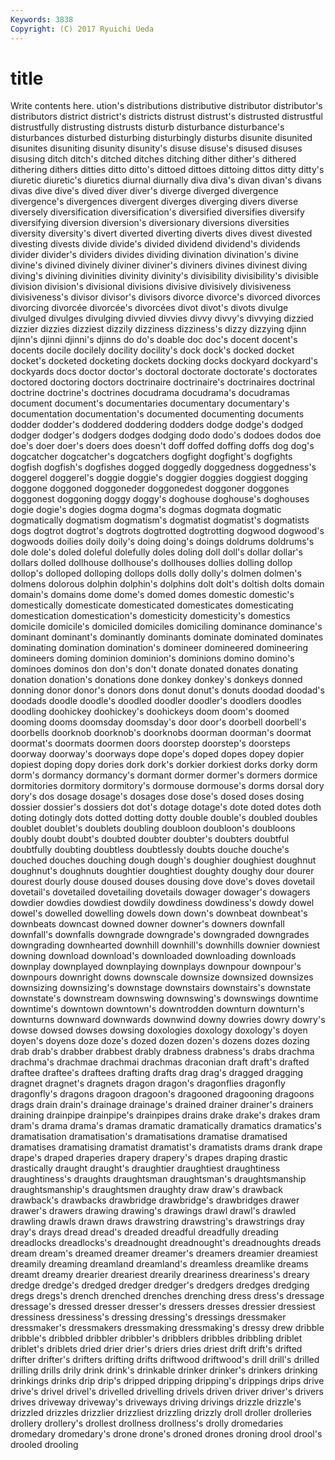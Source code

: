 ```yaml
---
Keywords: 3838 
Copyright: (C) 2017 Ryuichi Ueda
---
```


# title

Write contents here.
ution's distributions
distributive distributor distributor's distributors district district's districts distrust distrust's distrusted
distrustful distrustfully distrusting distrusts disturb disturbance disturbance's disturbances disturbed disturbing
disturbingly disturbs disunite disunited disunites disuniting disunity disunity's disuse disuse's
disused disuses disusing ditch ditch's ditched ditches ditching dither dither's
dithered dithering dithers ditties ditto ditto's dittoed dittoes dittoing dittos
ditty ditty's diuretic diuretic's diuretics diurnal diurnally diva diva's divan
divan's divans divas dive dive's dived diver diver's diverge diverged
divergence divergence's divergences divergent diverges diverging divers diverse diversely diversification
diversification's diversified diversifies diversify diversifying diversion diversion's diversionary diversions diversities
diversity diversity's divert diverted diverting diverts dives divest divested divesting
divests divide divide's divided dividend dividend's dividends divider divider's dividers
divides dividing divination divination's divine divine's divined divinely diviner diviner's
diviners divines divinest diving diving's divining divinities divinity divinity's divisibility
divisibility's divisible division division's divisional divisions divisive divisively divisiveness divisiveness's
divisor divisor's divisors divorce divorce's divorced divorces divorcing divorcée divorcée's
divorcées divot divot's divots divulge divulged divulges divulging divvied divvies
divvy divvy's divvying dizzied dizzier dizzies dizziest dizzily dizziness dizziness's
dizzy dizzying djinn djinn's djinni djinni's djinns do do's doable
doc doc's docent docent's docents docile docilely docility docility's dock
dock's docked docket docket's docketed docketing dockets docking docks dockyard
dockyard's dockyards docs doctor doctor's doctoral doctorate doctorate's doctorates doctored
doctoring doctors doctrinaire doctrinaire's doctrinaires doctrinal doctrine doctrine's doctrines docudrama
docudrama's docudramas document document's documentaries documentary documentary's documentation documentation's documented
documenting documents dodder dodder's doddered doddering dodders dodge dodge's dodged
dodger dodger's dodgers dodges dodging dodo dodo's dodoes dodos doe
doe's doer doer's doers does doesn't doff doffed doffing doffs
dog dog's dogcatcher dogcatcher's dogcatchers dogfight dogfight's dogfights dogfish dogfish's
dogfishes dogged doggedly doggedness doggedness's doggerel doggerel's doggie doggie's doggier
doggies doggiest dogging doggone doggoned doggoneder doggonedest doggoner doggones doggonest
doggoning doggy doggy's doghouse doghouse's doghouses dogie dogie's dogies dogma
dogma's dogmas dogmata dogmatic dogmatically dogmatism dogmatism's dogmatist dogmatist's dogmatists
dogs dogtrot dogtrot's dogtrots dogtrotted dogtrotting dogwood dogwood's dogwoods doilies
doily doily's doing doing's doings doldrums doldrums's dole dole's doled
doleful dolefully doles doling doll doll's dollar dollar's dollars dolled
dollhouse dollhouse's dollhouses dollies dolling dollop dollop's dolloped dolloping dollops
dolls dolly dolly's dolmen dolmen's dolmens dolorous dolphin dolphin's dolphins
dolt dolt's doltish dolts domain domain's domains dome dome's domed
domes domestic domestic's domestically domesticate domesticated domesticates domesticating domestication domestication's
domesticity domesticity's domestics domicile domicile's domiciled domiciles domiciling dominance dominance's
dominant dominant's dominantly dominants dominate dominated dominates dominating domination domination's
domineer domineered domineering domineers doming dominion dominion's dominions domino domino's
dominoes dominos don don's don't donate donated donates donating donation
donation's donations done donkey donkey's donkeys donned donning donor donor's
donors dons donut donut's donuts doodad doodad's doodads doodle doodle's
doodled doodler doodler's doodlers doodles doodling doohickey doohickey's doohickeys doom
doom's doomed dooming dooms doomsday doomsday's door door's doorbell doorbell's
doorbells doorknob doorknob's doorknobs doorman doorman's doormat doormat's doormats doormen
doors doorstep doorstep's doorsteps doorway doorway's doorways dope dope's doped
dopes dopey dopier dopiest doping dopy dories dork dork's dorkier
dorkiest dorks dorky dorm dorm's dormancy dormancy's dormant dormer dormer's
dormers dormice dormitories dormitory dormitory's dormouse dormouse's dorms dorsal dory
dory's dos dosage dosage's dosages dose dose's dosed doses dosing
dossier dossier's dossiers dot dot's dotage dotage's dote doted dotes
doth doting dotingly dots dotted dotting dotty double double's doubled
doubles doublet doublet's doublets doubling doubloon doubloon's doubloons doubly doubt
doubt's doubted doubter doubter's doubters doubtful doubtfully doubting doubtless doubtlessly
doubts douche douche's douched douches douching dough dough's doughier doughiest
doughnut doughnut's doughnuts doughtier doughtiest doughty doughy dour dourer dourest
dourly douse doused douses dousing dove dove's doves dovetail dovetail's
dovetailed dovetailing dovetails dowager dowager's dowagers dowdier dowdies dowdiest dowdily
dowdiness dowdiness's dowdy dowel dowel's dowelled dowelling dowels down down's
downbeat downbeat's downbeats downcast downed downer downer's downers downfall downfall's
downfalls downgrade downgrade's downgraded downgrades downgrading downhearted downhill downhill's downhills
downier downiest downing download download's downloaded downloading downloads downplay downplayed
downplaying downplays downpour downpour's downpours downright downs downscale downsize downsized
downsizes downsizing downsizing's downstage downstairs downstairs's downstate downstate's downstream downswing
downswing's downswings downtime downtime's downtown downtown's downtrodden downturn downturn's downturns
downward downwards downwind downy dowries dowry dowry's dowse dowsed dowses
dowsing doxologies doxology doxology's doyen doyen's doyens doze doze's dozed
dozen dozen's dozens dozes dozing drab drab's drabber drabbest drably
drabness drabness's drabs drachma drachma's drachmae drachmai drachmas draconian draft
draft's drafted draftee draftee's draftees drafting drafts drag drag's dragged
dragging dragnet dragnet's dragnets dragon dragon's dragonflies dragonfly dragonfly's dragons
dragoon dragoon's dragooned dragooning dragoons drags drain drain's drainage drainage's
drained drainer drainer's drainers draining drainpipe drainpipe's drainpipes drains drake
drake's drakes dram dram's drama drama's dramas dramatic dramatically dramatics
dramatics's dramatisation dramatisation's dramatisations dramatise dramatised dramatises dramatising dramatist dramatist's
dramatists drams drank drape drape's draped draperies drapery drapery's drapes
draping drastic drastically draught draught's draughtier draughtiest draughtiness draughtiness's draughts
draughtsman draughtsman's draughtsmanship draughtsmanship's draughtsmen draughty draw draw's drawback drawback's
drawbacks drawbridge drawbridge's drawbridges drawer drawer's drawers drawing drawing's drawings
drawl drawl's drawled drawling drawls drawn draws drawstring drawstring's drawstrings
dray dray's drays dread dread's dreaded dreadful dreadfully dreading dreadlocks
dreadlocks's dreadnought dreadnought's dreadnoughts dreads dream dream's dreamed dreamer dreamer's
dreamers dreamier dreamiest dreamily dreaming dreamland dreamland's dreamless dreamlike dreams
dreamt dreamy drearier dreariest drearily dreariness dreariness's dreary dredge dredge's
dredged dredger dredger's dredgers dredges dredging dregs dregs's drench drenched
drenches drenching dress dress's dressage dressage's dressed dresser dresser's dressers
dresses dressier dressiest dressiness dressiness's dressing dressing's dressings dressmaker dressmaker's
dressmakers dressmaking dressmaking's dressy drew dribble dribble's dribbled dribbler dribbler's
dribblers dribbles dribbling driblet driblet's driblets dried drier drier's driers
dries driest drift drift's drifted drifter drifter's drifters drifting drifts
driftwood driftwood's drill drill's drilled drilling drills drily drink drink's
drinkable drinker drinker's drinkers drinking drinkings drinks drip drip's dripped
dripping dripping's drippings drips drive drive's drivel drivel's drivelled drivelling
drivels driven driver driver's drivers drives driveway driveway's driveways driving
drivings drizzle drizzle's drizzled drizzles drizzlier drizzliest drizzling drizzly droll
droller drolleries drollery drollery's drollest drollness drollness's drolly dromedaries dromedary
dromedary's drone drone's droned drones droning drool drool's drooled drooling

